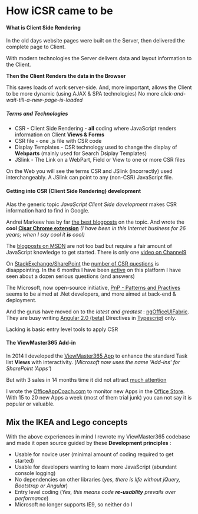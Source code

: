 # How iCSR came to be

#### What is Client Side Rendering

In the old days website pages were built on the Server, then delivered the complete page to Client.

With modern technologies the Server delivers data and layout information to the Client.

**Then the Client Renders the data in the Browser**

This saves loads of work server-side. And, more important, allows the Client to be more dynamic (using AJAX & SPA technologies) No more *click-and-wait-till-a-new-page-is-loaded*

##### Terms and Technologies

* CSR - Client Side Rendering - **all** coding where JavaScript renders information on Client **Views & Forms**
* CSR file - one .js file with CSR code
* Display Templates - CSR technology used to change the display of **Webparts** (mainly used for Search Dsiplay Templates)
* JSlink - The Link on a WebPart, Field or View to one or more CSR files

On the Web you will see the terms CSR and JSlink (incorrectly) used interchangeably. A JSlink can point to any (non-CSR) JavaScript file.

#### Getting into CSR (Client Side Rendering) development

Alas the generic topic *JavaScript Client Side development* makes CSR information hard to find in Google.

Andrei Markeev has by far [the best blogposts](http://www.codeproject.com/Articles/amarkeev#Article) on the topic. And wrote the **cool** [**Cisar Chrome extension**](https://chrome.google.com/webstore/detail/cisar/nifbdojdggkboiifaklkamfpjcmgafpo?hl=en) *(I have been in this Internet business for 26 years; when I say cool it  **is** cool)*

The [blogposts on MSDN](https://code.msdn.microsoft.com/sharepoint/Client-side-rendering-JS-2ed3538a) are not too bad but require a fair amount of JavaScript knowledge to get started. There is only one [video on Channel9](https://channel9.msdn.com/blogs/OfficeDevPnP/Client-Side-Rendering)

On [StackExchange/SharePoint](http://sharepoint.stackexchange.com/) the [number of CSR questions](http://sharepoint.stackexchange.com/search?tab=newest&q=csr) is disappointing. In the 6 months I have been [active](http://sharepoint.stackexchange.com/users/32871/danny-engelman) on this platform I have seen about a dozen serious questions (and answers)

The Microsoft, now open-source initiative, [PnP - Patterns and Practives](http://dev.office.com/patterns-and-practices) seems to be aimed at .Net developers, and more aimed at back-end & deployment.

And the gurus have moved on to the *latest and greatest* : [ngOfficeUIFabric](https://github.com/ngOfficeUIFabric/ng-officeuifabric).
They are busy writing [Angular 2.0 (beta)](https://angular.io/) Directives in [Typescript](http://www.typescriptlang.org/) only.

Lacking is basic entry level tools to apply CSR

#### The ViewMaster365 Add-in

In 2014 I developed the [ViewMaster365 App](http://ViewMaster365.com) to enhance the standard Task list **Views** with interactivity. (*Microsoft now uses the name 'Add-ins' for SharePoint 'Apps'*)

But with 3 sales in 14 months time it did not attract [much attention](http://i.imgur.com/erOISIe.jpg)

I wrote the [OfficeAppCoach.com](http://officeappcoach.com/) to monitor new Apps in the [Office Store](https://store.office.com/). With 15 to 20 new Apps a week (most of them trial junk) you can not say it is popular or valuable.

## Mix the IKEA and Lego concepts

With the above experiences in mind I rewrote my ViewMaster365 codebase and made it open source guided by these **Development principles** :

* Usable for novice user (minimal amount of coding required to get started)
* Usable for developers wanting to learn more JavaScript (abundant console logging)
* No dependencies on other libraries (*yes, there is life without jQuery, Bootstrap or Angular*)
* Entry level coding (*Yes, this means code **re-usablity** prevails over performance*)
* Microsoft no longer supports IE9, so neither do I



